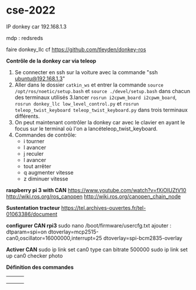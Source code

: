 # cse-2022

IP donkey car 192.168.1.3

mdp : redsreds

faire donkey_llc
cf https://github.com/tleyden/donkey-ros

**Contrôle de la donkey car via teleop**

1. Se connecter en ssh sur la voiture avec la commande "ssh ubuntu@192.168.1.3"
2. Aller dans le dossier `catkin_ws` et entrer la commande `source /opt/ros/noetic/setup.bash` et `source ./devel/setup.bash` dans chacun des terminaux utilisés
3.lancer `rosrun i2cpwm_board i2cpwm_board`, `rosrun donkey_llc low_level_control.py` et `rosrun teleop_twist_keyboard teleop_twist_keyboard.py` dans trois terminaux différents.
4. On peut maintenant contrôler la donkey car avec le clavier en ayant le focus sur le terminal où l'on a lancételeop_twist_keyboard.
5. Commandes de contrôle:
    - i tourner
    - l avancer
    - j reculer
    - l avancer
    - tout arrêter
    - q augmenter vitesse
    - z diminuer vitesse

**raspberry pi 3 with CAN** 
https://www.youtube.com/watch?v=fXiOIUZtV10 
http://wiki.ros.org/ros_canopen
http://wiki.ros.org/canopen_chain_node


**Sustentation tracteur** 
https://tel.archives-ouvertes.fr/tel-01063386/document


**configurer CAN rpi3**
sudo nano /boot/firmware/usercfg.txt
ajouter :
dtparam=spi=on
dtoverlay=mcp2515-can0,oscillator=16000000,interrupt=25
dtoverlay=spi-bcm2835-overlay

**Activer CAN**
sudo ip link set can0 type can bitrate 500000
sudo ip link set up can0
checker photo

**Définition des commandes** 

|      |      |      |
| ---- | ---- | ---- |
|      |      |      |
|      |      |      |
|      |      |      |
